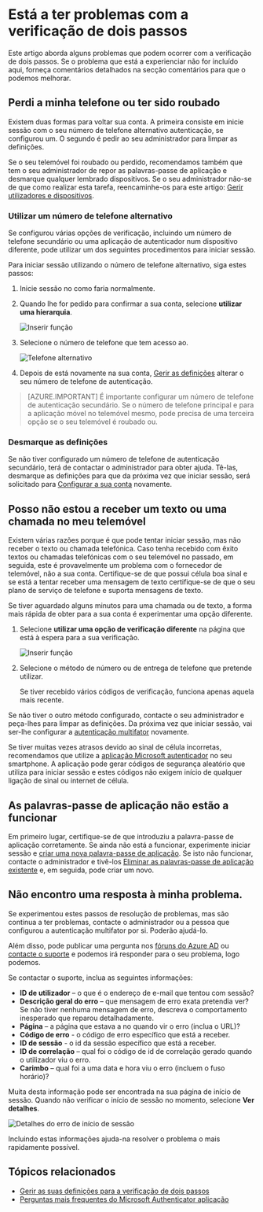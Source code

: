 <properties
    pageTitle="Resolver problemas de verificação de dois passos | Microsoft Azure"
    description="Este documento irá fornecer as utilizadores informações sobre o que fazer se estes ocorrer um problema com a autenticação Multifator do Azure."
    services="multi-factor-authentication"
    keywords = "cliente de autenticação multifactor problema de autenticação, ID de correlação"
    documentationCenter=""
    authors="kgremban"
    manager="femila"
    editor="yossib"/>

<tags
    ms.service="multi-factor-authentication"
    ms.workload="identity"
    ms.tgt_pltfrm="na"
    ms.devlang="na"
    ms.topic="article"
    ms.date="10/10/2016"
    ms.author="kgremban"/>

# <a name="having-trouble-with-two-step-verification"></a>Está a ter problemas com a verificação de dois passos

Este artigo aborda alguns problemas que podem ocorrer com a verificação de dois passos. Se o problema que está a experienciar não for incluído aqui, forneça comentários detalhados na secção comentários para que o podemos melhorar.

## <a name="i-lost-my-phone-or-it-was-stolen"></a>Perdi a minha telefone ou ter sido roubado

Existem duas formas para voltar sua conta. A primeira consiste em inicie sessão com o seu número de telefone alternativo autenticação, se configurou um. O segundo é pedir ao seu administrador para limpar as definições.

Se o seu telemóvel foi roubado ou perdido, recomendamos também que tem o seu administrador de repor as palavras-passe de aplicação e desmarque qualquer lembrado dispositivos. Se o seu administrador não-se de que como realizar esta tarefa, reencaminhe-os para este artigo: [Gerir utilizadores e dispositivos](multi-factor-authentication-manage-users-and-devices.md#delete-users-existing-app-passwords).


### <a name="use-an-alternate-phone-number"></a>Utilizar um número de telefone alternativo

Se configurou várias opções de verificação, incluindo um número de telefone secundário ou uma aplicação de autenticador num dispositivo diferente, pode utilizar um dos seguintes procedimentos para iniciar sessão.

Para iniciar sessão utilizando o número de telefone alternativo, siga estes passos:

1. Inicie sessão no como faria normalmente.
2. Quando lhe for pedido para confirmar a sua conta, selecione **utilizar uma hierarquia**.

    ![Inserir função](./media/multi-factor-authentication-end-user-manage/differentverification.png)

3. Selecione o número de telefone que tem acesso ao.

    ![Telefone alternativo](./media/multi-factor-authentication-end-user-manage/altphone2.png)

4. Depois de está novamente na sua conta, [Gerir as definições](multi-factor-authentication-end-user-manage-settings.md) alterar o seu número de telefone de autenticação.

>[AZURE.IMPORTANT]
>É importante configurar um número de telefone de autenticação secundário. Se o número de telefone principal e para a aplicação móvel no telemóvel mesmo, pode precisa de uma terceira opção se o seu telemóvel é roubado ou.

### <a name="clear-your-settings"></a>Desmarque as definições

Se não tiver configurado um número de telefone de autenticação secundário, terá de contactar o administrador para obter ajuda. Tê-las, desmarque as definições para que da próxima vez que iniciar sessão, será solicitado para [Configurar a sua conta](multi-factor-authentication-end-user-first-time.md) novamente.


## <a name="i-am-not-receiving-a-text-or-call-on-my-phone"></a>Posso não estou a receber um texto ou uma chamada no meu telemóvel

Existem várias razões porque é que pode tentar iniciar sessão, mas não receber o texto ou chamada telefónica. Caso tenha recebido com êxito textos ou chamadas telefónicas com o seu telemóvel no passado, em seguida, este é provavelmente um problema com o fornecedor de telemóvel, não a sua conta. Certifique-se de que possui célula boa sinal e se está a tentar receber uma mensagem de texto certifique-se de que o seu plano de serviço de telefone e suporta mensagens de texto.

Se tiver aguardado alguns minutos para uma chamada ou de texto, a forma mais rápida de obter para a sua conta é experimentar uma opção diferente.

1. Selecione **utilizar uma opção de verificação diferente** na página que está à espera para a sua verificação.

    ![Inserir função](./media/multi-factor-authentication-end-user-troubleshoot/diff_option.png)

2. Selecione o método de número ou de entrega de telefone que pretende utilizar.

    Se tiver recebido vários códigos de verificação, funciona apenas aquela mais recente.

Se não tiver o outro método configurado, contacte o seu administrador e peça-lhes para limpar as definições. Da próxima vez que iniciar sessão, vai ser-lhe configurar a [autenticação multifator](multi-factor-authentication-end-user-first-time.md) novamente.


Se tiver muitas vezes atrasos devido ao sinal de célula incorretas, recomendamos que utilize a [aplicação Microsoft autenticador](multi-factor-authentication-microsoft-authenticator.md) no seu smartphone. A aplicação pode gerar códigos de segurança aleatório que utiliza para iniciar sessão e estes códigos não exigem início de qualquer ligação de sinal ou internet de célula.


## <a name="app-passwords-are-not-working"></a>As palavras-passe de aplicação não estão a funcionar

Em primeiro lugar, certifique-se de que introduziu a palavra-passe de aplicação corretamente.  Se ainda não está a funcionar, experimente iniciar sessão e [criar uma nova palavra-passe de aplicação](multi-factor-authentication-end-user-app-passwords.md).  Se isto não funcionar, contacte o administrador e tivê-los [Eliminar as palavras-passe de aplicação existente](multi-factor-authentication-manage-users-and-devices.md#delete-users-existing-app-passwords) e, em seguida, pode criar um novo.

## <a name="i-didnt-find-an-answer-to-my-problem"></a>Não encontro uma resposta à minha problema.

Se experimentou estes passos de resolução de problemas, mas são continua a ter problemas, contacte o administrador ou a pessoa que configurou a autenticação multifator por si. Poderão ajudá-lo.

Além disso, pode publicar uma pergunta nos [fóruns do Azure AD](https://social.msdn.microsoft.com/forums/azure/home?forum=WindowsAzureAD) ou [contacte o suporte](https://support.microsoft.com/contactus) e podemos irá responder para o seu problema, logo podemos.

Se contactar o suporte, inclua as seguintes informações:

- **ID de utilizador** – o que é o endereço de e-mail que tentou com sessão?
- **Descrição geral do erro** – que mensagem de erro exata pretendia ver?  Se não tiver nenhuma mensagem de erro, descreva o comportamento inesperado que reparou detalhadamente.
- **Página** – a página que estava a no quando vir o erro (inclua o URL)?
- **Código de erro** - o código de erro específico que está a receber.
- **ID de sessão** - o id da sessão específico que está a receber.
- **ID de correlação** – qual foi o código de id de correlação gerado quando o utilizador viu o erro.
- **Carimbo** – qual foi a uma data e hora viu o erro (incluem o fuso horário)?

Muita desta informação pode ser encontrada na sua página de início de sessão. Quando não verificar o início de sessão no momento, selecione **Ver detalhes**.

![Detalhes do erro de início de sessão](./media/multi-factor-authentication-end-user-troubleshoot/view_details.png)

Incluindo estas informações ajuda-na resolver o problema o mais rapidamente possível.

## <a name="related-topics"></a>Tópicos relacionados
- [Gerir as suas definições para a verificação de dois passos](multi-factor-authentication-end-user-manage-settings.md)  
- [Perguntas mais frequentes do Microsoft Authenticator aplicação](multi-factor-authentication-app-faq.md)
